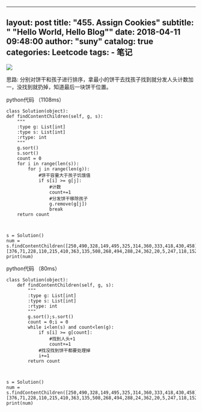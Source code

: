 
---
layout:     post
title:      "455. Assign Cookies"
subtitle:   " \"Hello World, Hello Blog\""
date:       2018-04-11 09:48:00
author:     "suny"
catalog: true
categories: Leetcode
tags:
    - 笔记
---
<img src="/img/AssignCookies.jpg"/>

思路: 分别对饼干和孩子进行排序，拿最小的饼干去找孩子找到就分发人头计数加一，没找到就扔掉，知道最后一块饼干位置。

python代码 （1108ms）
	
	class Solution(object):
    def findContentChildren(self, g, s):
        """
        :type g: List[int]
        :type s: List[int]
        :rtype: int
        """
        g.sort()
        s.sort()
        count = 0
        for i in range(len(s)):
            for j in range(len(g)):
                #饼干容量大于孩子饥饿值
                if s[i] >= g[j]:
                    #计数
                    count+=1
                    #分发饼干移除孩子
                    g.remove(g[j])
                    break
        return count
                


	s = Solution()
	num = s.findContentChildren([250,490,328,149,495,325,314,360,333,418,430,458], [376,71,228,110,215,410,363,135,508,268,494,288,24,362,20,5,247,118,152,393,458,354,201,188,425,167,220,114,148,43,403,385,512])
	print(num)



python代码  （80ms）

	class Solution(object):
	    def findContentChildren(self, g, s):
	        """
	        :type g: List[int]
	        :type s: List[int]
	        :rtype: int
	        """
	        g.sort();s.sort()
	        count = 0;i = 0
	        while i<len(s) and count<len(g):
	            if s[i] >= g[count]:
	                #找到人头+1
	                count+=1
	            #找没找到饼干都要处理掉
	            i+=1
	        return count
	                
	
	
	s = Solution()
	num = s.findContentChildren([250,490,328,149,495,325,314,360,333,418,430,458], [376,71,228,110,215,410,363,135,508,268,494,288,24,362,20,5,247,118,152,393,458,354,201,188,425,167,220,114,148,43,403,385,512])
	print(num)



	

